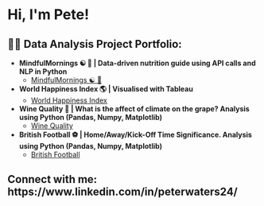 <h1>Hi, I'm Pete!

<h2>👨‍💻 Data Analysis Project Portfolio:
</h2>

- <b>MindfulMornings ☯️ 🍏 | Data-driven nutrition guide using API calls and NLP in Python</b>
  - [MindfulMornings ☯️ 🍏](https://github.com/Peter-Waters/MindfulMornings)
- <b> World Happiness Index 🌎 | Visualised with Tableau</b>
  - [World Happiness Index](https://public.tableau.com/views/WorldHappinessIndex_16909112800340/WHIdashboard?:language=en-GB&:display_count=n&:origin=viz_share_link) 
- <b>Wine Quality 🍷 | What is the affect of climate on the grape? Analysis using Python (Pandas, Numpy, Matplotlib) </b>
  - [Wine Quality](https://github.com/Peter-Waters/Wine-Quality)
- <b>British Football ⚽ | Home/Away/Kick-Off Time Significance. Analysis using Python (Pandas, Numpy, Matplotlib) </b>
  - [British Football](https://github.com/Peter-Waters/British_Football_Analysis)

<h2> Connect with me: https://www.linkedin.com/in/peterwaters24/ </h2>



<!--
**joshmadakor1/joshmadakor1** is a ✨ _special_ ✨ repository because its `README.md` (this file) appears on your GitHub profile.

Here are some ideas to get you started:

- 🔭 I’m currently working on ...
- 🌱 I’m currently learning ...
- 👯 I’m looking to collaborate on ...
- 🤔 I’m looking for help with ...
- 💬 Ask me about ...
- 📫 How to reach me: ...
- 😄 Pronouns: ...
- ⚡ Fun fact: ...
-->
